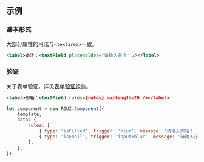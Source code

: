 ## 示例
### 基本形式

大部分属性的用法与`<textarea>`一致。

<div class="m-example"></div>

```xml
<label>备注：<textField placeholder="请输入备注" /></label>
```

### 验证

关于表单验证，详见[表单验证组件](https://regular-ui.github.io/ui-field/validation/index.html)。

<div class="m-example"></div>

```xml
<label>邮箱：<textField rules={rules} maxlength=20 /></label>
```

```javascript
let component = new RGUI.Component({
    template,
    data: {
        rules: [
            { type: 'isFilled', trigger: 'blur', message: '请输入邮箱！' },
            { type: 'isEmail', trigger: 'input+blur', message: '请输入正确的邮箱！' },
        ],
    },
});
```
